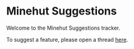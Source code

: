 # Minehut Suggestions

Welcome to the Minehut Suggestions tracker.

To suggest a feature, please open a thread [here](https://github.com/minehutmc/suggestions/issues/new).
